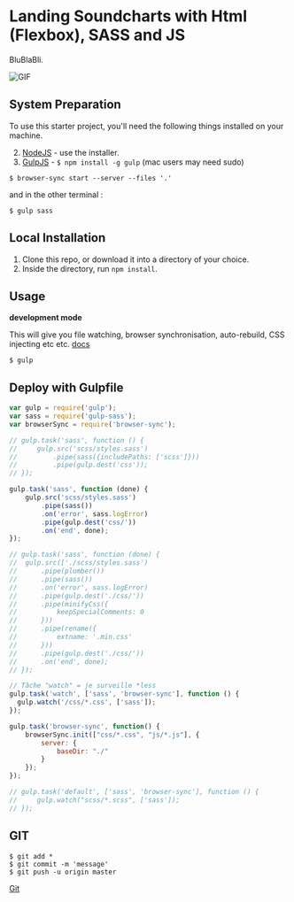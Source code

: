 Landing Soundcharts with Html (Flexbox), SASS and JS
=============================

BluBlaBli.

![GIF](http://f.cl.ly/items/373y2E0e0i2p0E2O131g/test-gif.gif)

## System Preparation

To use this starter project, you'll need the following things installed on your machine.

2. [NodeJS](http://nodejs.org) - use the installer.
3. [GulpJS](https://github.com/gulpjs/gulp) - `$ npm install -g gulp` (mac users may need sudo)
```shell
$ browser-sync start --server --files '.'
```
and in the other terminal :
```shell
$ gulp sass
```

## Local Installation

1. Clone this repo, or download it into a directory of your choice.
2. Inside the directory, run `npm install`.

## Usage

**development mode**

This will give you file watching, browser synchronisation, auto-rebuild, CSS injecting etc etc. [docs](https://github.com/gulpjs/gulp/blob/master/docs/API.md)

```shell
$ gulp
```

## Deploy with Gulpfile

```javascript
var gulp = require('gulp');
var sass = require('gulp-sass');
var browserSync = require('browser-sync');

// gulp.task('sass', function () {
//     gulp.src('scss/styles.sass')
//         .pipe(sass({includePaths: ['scss']}))
//         .pipe(gulp.dest('css'));
// });

gulp.task('sass', function (done) {
	gulp.src('scss/styles.sass')
		.pipe(sass())
		.on('error', sass.logError)
		.pipe(gulp.dest('css/'))
		.on('end', done);
});

// gulp.task('sass', function (done) {
// 	gulp.src(['./scss/styles.sass')
// 		.pipe(plumber())
// 		.pipe(sass())
// 		.on('error', sass.logError)
// 		.pipe(gulp.dest('./css/'))
// 		.pipe(minifyCss({
// 			keepSpecialComments: 0
// 		}))
// 		.pipe(rename({
// 			extname: '.min.css'
// 		}))
// 		.pipe(gulp.dest('./css/'))
// 		.on('end', done);
// });

// Tâche "watch" = je surveille *less
gulp.task('watch', ['sass', 'browser-sync'], function () {
  gulp.watch('/css/*.css', ['sass']);
});

gulp.task('browser-sync', function() {
    browserSync.init(["css/*.css", "js/*.js"], {
        server: {
            baseDir: "./"
        }
    });
});

// gulp.task('default', ['sass', 'browser-sync'], function () {
//     gulp.watch("scss/*.scss", ['sass']);
// });

```
## GIT

```shell
$ git add *
$ git commit -m 'message'
$ git push -u origin master
```
[Git](https://gist.github.com/aquelito/8596717)
